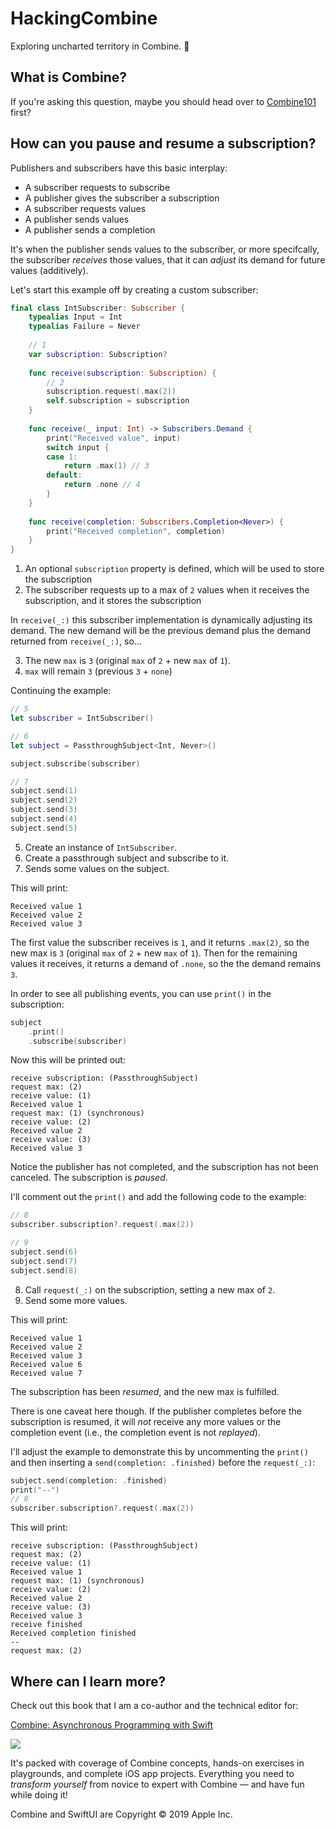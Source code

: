 # HackingCombine
Exploring uncharted territory in Combine. 🤠

## What is Combine?

If you're asking this question, maybe you should head over to [Combine101](https://github.com/learncombine/Combine101) first?

## How can you pause and resume a subscription?

Publishers and subscribers have this basic interplay:

- A subscriber requests to subscribe
- A publisher gives the subscriber a subscription
- A subscriber requests values
- A publisher sends values
- A publisher sends a completion

It's when the publisher sends values to the subscriber, or more specifcally, the subscriber _receives_ those values, that it can _adjust_ its demand for future values (additively).

Let's start this example off by creating a custom subscriber:

```swift
final class IntSubscriber: Subscriber {
    typealias Input = Int
    typealias Failure = Never
    
    // 1
    var subscription: Subscription?
    
    func receive(subscription: Subscription) {
        // 2
        subscription.request(.max(2))
        self.subscription = subscription
    }
    
    func receive(_ input: Int) -> Subscribers.Demand {
        print("Received value", input)
        switch input {
        case 1:
            return .max(1) // 3
        default:
            return .none // 4
        }
    }
    
    func receive(completion: Subscribers.Completion<Never>) {
        print("Received completion", completion)
    }
}
```
1. An optional `subscription` property is defined, which will be used to store the subscription
1. The subscriber requests up to a max of `2` values when it receives the subscription, and it stores the subscription

In `receive(_:)` this subscriber implementation is dynamically adjusting its demand. The new demand will be the previous demand plus the demand returned from `receive(_:)`, so...

3. The new `max` is `3` (original `max` of `2` + new `max` of `1`).
1. `max` will remain `3` (previous `3` + `none`)

Continuing the example:

```swift
// 5
let subscriber = IntSubscriber()

// 6
let subject = PassthroughSubject<Int, Never>()

subject.subscribe(subscriber)

// 7
subject.send(1)
subject.send(2)
subject.send(3)
subject.send(4)
subject.send(5)
```
5. Create an instance of `IntSubscriber`.
1. Create a passthrough subject and subscribe to it.
1. Sends some values on the subject.

This will print:

```none
Received value 1
Received value 2
Received value 3
```

The first value the subscriber receives is `1`, and it returns `.max(2)`, so the new max is `3` (original `max` of `2` + new `max` of `1`). Then for the remaining values it receives, it returns a demand of `.none`, so the the demand remains `3`.

In order to see all publishing events, you can use `print()` in the subscription:

```swift
subject
    .print()
    .subscribe(subscriber)
```

Now this will be printed out:

```none
receive subscription: (PassthroughSubject)
request max: (2)
receive value: (1)
Received value 1
request max: (1) (synchronous)
receive value: (2)
Received value 2
receive value: (3)
Received value 3
```

Notice the publisher has not completed, and the subscription has not been canceled. The subscription is _paused_.

I'll comment out the `print()` and add the following code to the example:

```swift
// 8
subscriber.subscription?.request(.max(2))

// 9
subject.send(6)
subject.send(7)
subject.send(8)
```
8. Call  `request(_:)` on the subscription, setting a new max of `2`.
1. Send some more values.

This will print:

```none
Received value 1
Received value 2
Received value 3
Received value 6
Received value 7
```

The subscription has been _resumed_, and the new max is fulfilled.

There is one caveat here though. If the publisher completes before the subscription is resumed, it will _not_ receive any more values or the completion event (i.e., the completion event is not _replayed_).

I'll adjust the example to demonstrate this by uncommenting the `print()` and then inserting a `send(completion: .finished)` before the `request(_:)`:

```swift
subject.send(completion: .finished)
print("--")
// 8
subscriber.subscription?.request(.max(2))
```

This will print:

```none
receive subscription: (PassthroughSubject)
request max: (2)
receive value: (1)
Received value 1
request max: (1) (synchronous)
receive value: (2)
Received value 2
receive value: (3)
Received value 3
receive finished
Received completion finished
--
request max: (2)
```

## Where can I learn more?

Check out this book that I am a co-author and the technical editor for:

[Combine: Asynchronous Programming with Swift](https://store.raywenderlich.com/a/742/link/27)

<a href="https://store.raywenderlich.com/a/742/link/27" alt="Combine: Asynchronous Programming with Swift"><img src="https://github.com/learncombine/Combine101/blob/master/images/combineBook.png"></a>

It's packed with coverage of Combine concepts, hands-on exercises in playgrounds, and complete iOS app projects. Everything you need to _transform yourself_ from novice to expert with Combine — and have fun while doing it!

Combine and SwiftUI are Copyright © 2019 Apple Inc.

